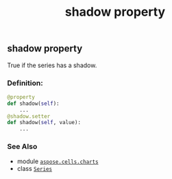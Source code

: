 ﻿---
title: shadow property
second_title: Aspose.Cells for Python via .NET API References
description: 
type: docs
weight: 420
url: /aspose.cells.charts/series/shadow/
is_root: false
---

## shadow property


True if the series has a shadow.
### Definition:
```python
@property
def shadow(self):
    ...
@shadow.setter
def shadow(self, value):
    ...
```

### See Also
* module [`aspose.cells.charts`](../../)
* class [`Series`](/cells/python-net/aspose.cells.charts/series)
